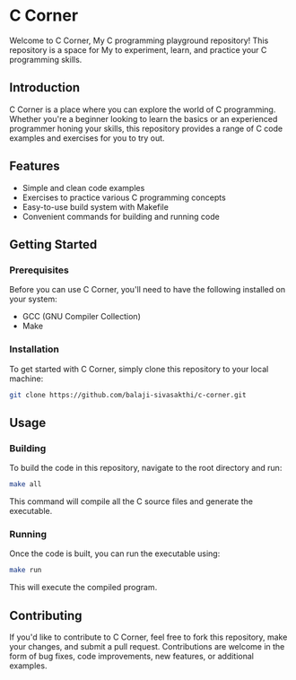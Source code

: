 # C Corner

Welcome to C Corner, My C programming playground repository! This repository is a space for My to experiment, learn, and practice your C programming skills.

## Introduction

C Corner is a place where you can explore the world of C programming. Whether you're a beginner looking to learn the basics or an experienced programmer honing your skills, this repository provides a range of C code examples and exercises for you to try out.

## Features

- Simple and clean code examples
- Exercises to practice various C programming concepts
- Easy-to-use build system with Makefile
- Convenient commands for building and running code

## Getting Started

### Prerequisites

Before you can use C Corner, you'll need to have the following installed on your system:

- GCC (GNU Compiler Collection)
- Make

### Installation

To get started with C Corner, simply clone this repository to your local machine:

```bash
git clone https://github.com/balaji-sivasakthi/c-corner.git
```
## Usage

### Building
To build the code in this repository, navigate to the root directory and run:
```bash
make all
```
This command will compile all the C source files and generate the executable.

### Running
Once the code is built, you can run the executable using:
```bash
make run
```
This will execute the compiled program.

## Contributing

If you'd like to contribute to C Corner, feel free to fork this repository, make your changes, and submit a pull request. Contributions are welcome in the form of bug fixes, code improvements, new features, or additional examples.
